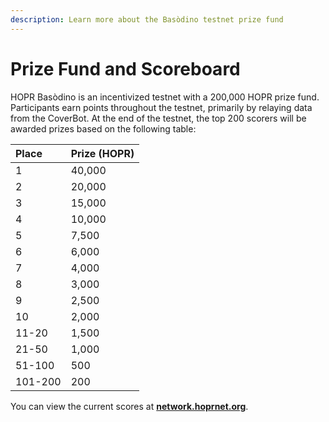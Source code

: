 ```yaml
---
description: Learn more about the Basòdino testnet prize fund
---
```


# Prize Fund and Scoreboard

HOPR Basòdino is an incentivized testnet with a 200,000 HOPR prize fund. Participants earn points throughout the testnet, primarily by relaying data from the CoverBot. At the end of the testnet, the top 200 scorers will be awarded prizes based on the following table:

| Place | Prize \(HOPR\) |
| :--- | :--- |
| 1 | 40,000 |
| 2 | 20,000 |
| 3 | 15,000 |
| 4 | 10,000 |
| 5 | 7,500 |
| 6 | 6,000 |
| 7 | 4,000 |
| 8 | 3,000 |
| 9 | 2,500 |
| 10 | 2,000 |
| 11-20 | 1,500 |
| 21-50 | 1,000 |
| 51-100 | 500 |
| 101-200 | 200 |

You can view the current scores at [**network.hoprnet.org**](https://network.hoprnet.org).

